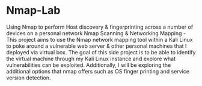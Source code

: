 # Nmap-Lab
Using Nmap to perform Host discovery &amp; fingerprinting across a number of devices on a personal network
Nmap Scanning & Networking Mapping - 
This project aims to use the Nmap network mapping tool within a Kali Linux to poke around a vulnerable web server & other personal machines that I deployed via virtual box. The goal of this side project is to be able to identify the virtual machine through my Kali Linux instance and explore what vulnerabilities can be exploited. Additionally, I will be exploring the additional options that nmap offers such as OS finger printing and service version detection. 
